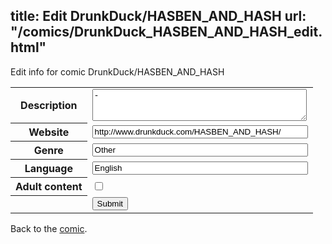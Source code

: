title: Edit DrunkDuck/HASBEN_AND_HASH
url: "/comics/DrunkDuck_HASBEN_AND_HASH_edit.html"
---
Edit info for comic DrunkDuck/HASBEN_AND_HASH

<form name="comic" action="http://gaepostmail.appspot.com/comic/" method="post">
<table class="comicinfo">
<tr>
<th>Description</th><td><textarea name="description" cols="40" rows="3">-</textarea></td>
</tr>
<tr>
<th>Website</th><td><input type="text" name="url" value="http://www.drunkduck.com/HASBEN_AND_HASH/" size="40"/></td>
</tr>
<tr>
<th>Genre</th><td><input type="text" name="genre" value="Other" size="40"/></td>
</tr>
<tr>
<th>Language</th><td><input type="text" name="language" value="English" size="40"/></td>
</tr>
<tr>
<th>Adult content</th><td><input type="checkbox" name="adult" value="adult" /></td>
</tr>
<tr>
<th></th><td>
<input type="hidden" name="comic" value="DrunkDuck_HASBEN_AND_HASH" />
<input type="submit" name="submit" value="Submit" />
</td>
</tr>
</table>
</form>

Back to the [comic](DrunkDuck_HASBEN_AND_HASH.html).
